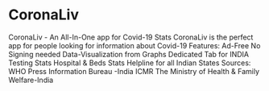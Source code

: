 # CoronaLiv
CoronaLiv - An All-In-One app for Covid-19 Stats  CoronaLiv is the perfect app for people looking for information about Covid-19  Features: Ad-Free No Signing needed Data-Visualization from Graphs Dedicated Tab for INDIA Testing Stats Hospital &amp; Beds Stats Helpline for all Indian States  Sources: WHO Press Information Bureau -India ICMR The Ministry of Health &amp; Family Welfare-India
